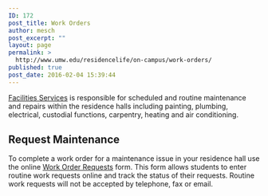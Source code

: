 ```yaml
---
ID: 172
post_title: Work Orders
author: mesch
post_excerpt: ""
layout: page
permalink: >
  http://www.umw.edu/residencelife/on-campus/work-orders/
published: true
post_date: 2016-02-04 15:39:44
---
```

<a href="http://adminfinance.umw.edu/facilities/work-management/">Facilities Services</a> is responsible for scheduled and routine maintenance and repairs within the residence halls including painting, plumbing, electrical, custodial functions, carpentry, heating and air conditioning.
<h2>Request Maintenance</h2>
To complete a work order for a maintenance issue in your residence hall use the online <a href="https://banner.umw.edu/ssomanager/c/SSB?pkg=umw_work_order.p_create_work_order">Work Order Requests</a> form. This form allows students to enter routine work requests online and track the status of their requests. Routine work requests will not be accepted by telephone, fax or email.